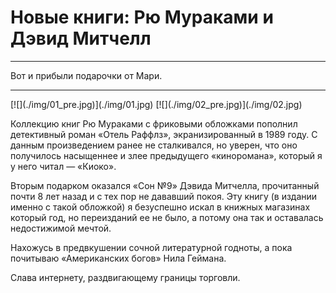 # Новые книги: Рю Мураками и Дэвид Митчелл

* * *
Вот и прибыли подарочки от Мари.
* * *

<span class="gallery-2">
[![](./img/01_pre.jpg)](./img/01.jpg)
[![](./img/02_pre.jpg)](./img/02.jpg)
</span>

Коллекцию книг Рю Мураками с фриковыми обложками пополнил детективный роман «Отель Раффлз», экранизированный в 1989 году. С данным произведением ранее не сталкивался, но уверен, что оно получилось насыщеннее и злее предыдущего «киноромана», который я у него читал — «Киоко».

Вторым подарком оказался «Сон №9» Дэвида Митчелла, прочитанный почти 8 лет назад и с тех пор не дававший покоя. Эту книгу (в издании именно с такой обложкой) я безуспешно искал в книжных магазинах который год, но переизданий ее не было, а потому она так и оставалась недостижимой мечтой.

Нахожусь в предвкушении сочной литературной годноты, а пока почитываю «Американских богов» Нила Геймана.

Слава интернету, раздвигающему границы торговли.